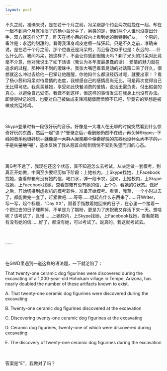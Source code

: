 ```yaml
---
layout: post
---
```


不久之前，准确来说，是在若干个月之前，冯呆跟那个约会两次就挽在一起，却在一起不到两个月就冷淡了的杨小茜分手了，另类的是，他们两个人谁也没提出分手，双方就这样分开了。昨天在杨小茜的校内上看到她的新特别好友，一个男的，备注是：永远的甜甜的。看得我浑身鸡皮疙瘩一阵狂起。只是不久之前，准确来说，是在若干个月之前，那个位置还是冯呆的，而且备注似乎也是：永远的……什么什么的。我问冯呆，她这样子，不会让你感到很恼火吗？剃了光头的冯呆对此竟毫不介意，他对我说出了如下话语（我认为本年度最愚蠢的话）：爱情的魅力就在追求的过程，那种得不到的暧昧中。我张大嘴巴看着晃动的对话窗口呆了好久，很想就这么冲过去给他一巴掌让他醒醒，你他妈什么都没经历过呢，就要出家！？看了杨小茜和冯呆对待爱情的态度，我顿感自己的感情高尚无比，可是再次觉得自己无比得可悲。我真羡慕她，享受如此快餐消费的爱情，说话无需负责，付出假装的真心，以避免自己受伤。我做不到这样，但这样的事情发生在我身上也没有办法。即使是M记的鸡，也要对自己被做成麦辣鸡腿堡而愤愤不已吧，毕竟它的梦想是被做成宫廷烤鸡。
  
　　

Skype登录时有一段很好玩的音乐。好像是一大堆人在无聊的时候突然看到什么惊奇好玩的东西，然后一起"诶<del>？"登录之后，看到她仍然不在线，再关掉Skype，下线的音乐也很好玩，就像是一大群人发现那个惊奇好玩的东西也没什么大不了的，于是失望地"喔</del>"，基本反映了我从翘首企盼到惴惴不安到失望而归的心态。
  
　　

离G考不远了，我现在还这个状态，真不知道怎么去考试。从决定做一套模考，到真正开始做，中间至少要经历如下阶段：上她校内，上Skype找她，上Facebook找她，查看邮箱有没有她的信，喝口水，弹一段卡农，回来，上她校内，上Skype找她，上Facebook找她，查看邮箱有没有她的信，上个Q，看她的Q状态。做好之后，开始切换到虚拟机的模考软件，准备开始模考。看表，我草，一个小时过去了，都能做完一套了，赶紧做吧……等等……想起点什么东西来了……开Writer，写一写，起个标题，"Day XX"，掰着手指数着她回来的日子，在心里一个接着一个把过去的日子埋葬掉，不单是为了期盼，更是为了庆祝我又存活下来一天。想啥呢？该考试了，且慢……上她校内，上Skype找她，上Facebook找她，查看邮箱有没有她的信……好了，都没有她，可以考试了。说真的，我这就考试去。
  
　　

……
  
　　

在GWD里遇到一道这样的语法题，一下就沦陷了：
  
That twenty-one ceramic dog figurines were discovered during the excavating of a 1,000-year-old Hohokam village in Tempe, Arizona, has nearly doubled the number of these artifacts known to exist.
  
A. That twenty-one ceramic dog figurines were discovered during the excavating
  
B. Twenty-one ceramic dog figurines discovered at the excavation
  
C. Discovering twenty-one ceramic dog figurines at the excavating
  
D. Ceramic dog figurines, twenty-one of which were discovered during excavating
  
E. The discovery of twenty-one ceramic dog figurines during the excavation
  
　　

答案是"E"，我做对了吗？